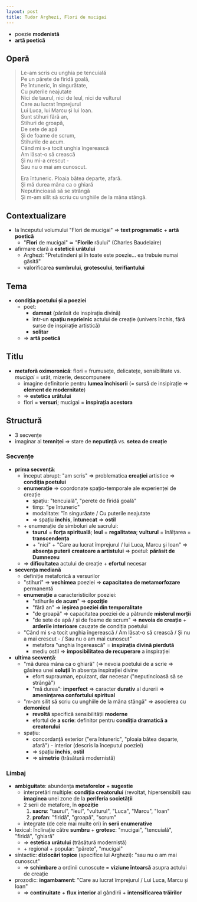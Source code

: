 ```yaml
---
layout: post
title: Tudor Arghezi, Flori de mucigai
---
```


* poezie **modenistă**
* **artă poetică**

## Operă

> Le-am scris cu unghia pe tencuială  
> Pe un părete de firidă goală,  
> Pe întuneric, în singurătate,  
> Cu puterile neajutate  
> Nici de taurul, nici de leul, nici de vulturul  
> Care au lucrat împrejurul  
> Lui Luca, lui Marcu şi lui Ioan.  
> Sunt stihuri fără an,  
> Stihuri de groapă,  
> De sete de apă  
> Şi de foame de scrum,  
> Stihurile de acum.  
> Când mi s-a tocit unghia îngerească  
> Am lăsat-o să crească  
> Şi nu mi-a crescut -  
> Sau nu o mai am cunoscut.  
>  
> Era întuneric. Ploaia bătea departe, afară.  
> Şi mă durea mâna ca o ghiară  
> Neputincioasă să se strângă  
> Şi m-am silit să scriu cu unghiile de la mâna stângă.

## Contextualizare

* la începutul volumului "Flori de mucigai" ⇒ **text programatic** + **artă poetică**
	* "**Flori** de mucigai" ≃ "**Florile** răului" (Charles Baudelaire)
* afirmare clară a **esteticii urâtului**
	* Arghezi: "Pretutindeni și în toate este poezie... ea trebuie numai găsită"
	* valorificarea **sumbrului**, **grotescului**, **terifiantului**

## Tema

* **condiția poetului și a poeziei**
	* poet:
		* **damnat** (părăsit de inspirația divină)
		* într-un **spațiu neprielnic** actului de creație (univers închis, fără surse de inspirație artistică)
		* **solitar**
	* ⇒ **artă poetică**

## Titlu

* **metaforă oximoronică**: flori = frumusețe, delicatețe, sensibilitate vs. *mucigai* = urât, mizerie, descompunere
	* imagine definitorie pentru **lumea închisorii** (= sursă de insipirație ⇒ **element de modernitate**)
	* ⇒ **estetica urâtului**
	* flori = **versuri**; mucigai = **inspirația acestora**

## Structură

* 3 secvențe
* imaginar al **temniței** ⇒ stare de **neputință** vs. **setea de creație**

### Secvențe

* **prima secvență**:
	* început abrupt: "am scris" ⇒ problematica **creației** artistice ⇒ **condiția poetului**
	* **enumerație** ⇒ coordonate spațio-temporale ale experienței de creație
		* spațiu: "tencuială", "perete de firidă goală"
		* timp: "pe întuneric"
		* modalitate: "în singurăate / Cu puterile neajutate
		* ⇒ spațiu **închis**, **întunecat** ⇒ **ostil**
	* \+ enumerație de simboluri ale sacrului:
		* **taurul** = **forța spirituală**; **leul** = **regalitatea**; **vulturul** = înălțarea = **transcendența**
		* \+ "nici" + "Care au lucrat împrejurul / lui Luca, Marcu și Ioan" ⇒ **absența puterii creatoare a artistului** ⇒ poetul: **părăsit de Dumnezeu**
	* ⇒ **dificultatea** actului de creație + **efortul** necesar
* **secvența mediană**
	* definiție metaforică a versurilor
	* "stihuri" ⇒ **vechimea** poeziei ⇒ **capacitatea de metamorfozare** permanentă
	* **enumerație** a caracteristicilor poeziei:
		* "stihurile **de acum**" ⇒ **opoziție**
		* "fără an" ⇒ **ieșirea poeziei din temporalitate**
		* "de groapă" ⇒ capacitatea poeziei de a pătrunde **misterul morții**
		* "de sete de apă / și de foame de scrum" ⇒ **nevoia de creație** + **arderile interioare** cauzate de condiția poetului
	* "Când mi s-a tocit unghia îngerească / Am lăsat-o să crească / Și nu a mai crescut - / Sau nu o am mai cunoscut"
		* metafora "unghia îngerească" = **inspirația divină pierdută**
		* mediu ostil ⇒ **imposibilitatea de recuperare** a inspirației
* **ultima secvență**:
	* "mă durea mâna ca o ghiară" (⇒ nevoia poetului de a scrie ⇒ găsirea unei **soluții** în absența inspirației divine
		* efort suprauman, epuizant, dar necesar ("neputincioasă să se strângă")
		* "mă durea": **imperfect** ⇒ caracter **durativ** al durerii ⇒ **amenințarea confortului spiritual** 
	* "m-am silit să scriu cu unghiile de la mâna stângă" ⇒ asocierea cu **demonicul**
		* **revoltă** specifică sensibilității **moderne**
		* efortul de **a scrie**: definitor pentru **condiția dramatică a creatorului**
	* spațiu:
		* concordanță exterior ("era întuneric", "ploaia bătea departe, afară") - interior (descris la începutul poeziei)
		* ⇒ spațiu **închis**, **ostil**
		* ⇒ **simetrie** (trăsătură modernistă)

### Limbaj

* **ambiguitate**: abundența **metaforelor** + **sugestie**
	* interpretări multiple: **condiția creatorului** (revoltat, hipersensibil) sau **imaginea** unei zone de la **periferia societății**
	* 2 serii de metafore, în **opoziție**
		1. **sacru**: "taurul", "leul", "vulturul", "Luca", "Marcu", "Ioan"
		2. **profan**: "firidă", "groapă", "scrum"
	* integrate (de cele mai multe ori) în **serii enumerative**
* lexical: înclinație către **sumbru** + **grotesc**: "mucigai", "tencuială", "firidă", "ghiară"
	* ⇒ **estetica urâtului** (trăsătură modernistă)
	* \+ regional + popular: "părete", "mucigai"
* sintactic: **dizlocări topice** (specifice lui Arghezi): "sau nu o am mai cunoscut"
	* ⇒ **schimbare** a ordinii cunoscute = **viziune întoarsă** asupra actului de creație
* prozodic: **ingambament**: "Care au lucrat împrejurul / Lui Luca, Marcu și Ioan"
	* ⇒ **continuitate** + **flux interior** al gândirii + **intensificarea trăirilor**